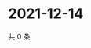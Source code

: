 # 2021-12-14

共 0 条

<!-- BEGIN WEIBO -->
<!-- 最后更新时间 Tue Dec 14 2021 00:23:58 GMT+0800 (China Standard Time) -->

<!-- END WEIBO -->
